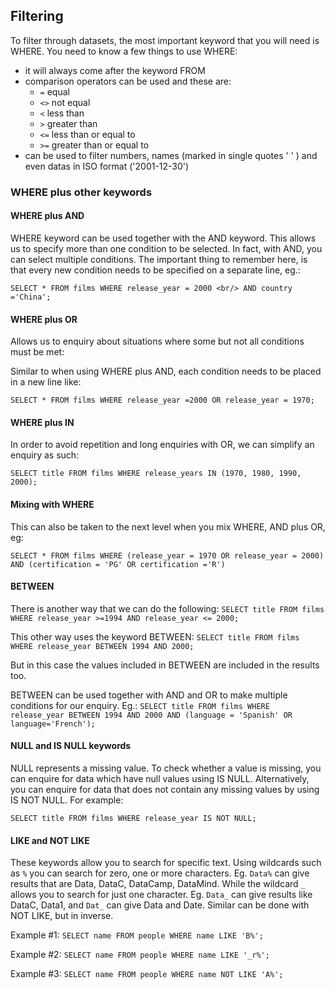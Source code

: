 ## Filtering

To filter through datasets, the most important keyword that you will need is WHERE. You need to know a few things to use WHERE:
- it will always come after the keyword FROM
- comparison operators can be used and these are:
  - `=` equal
  - `<>` not equal
  - `<` less than
  - `>` greater than
  - `<=` less than or equal to
  - `>=` greater than or equal to
- can be used to filter numbers, names (marked in single quotes ' ' ) and even datas in ISO format ('2001-12-30')

### WHERE plus other keywords

#### WHERE plus AND

WHERE keyword can be used together with the AND keyword. This allows us to specify more than one condition to be selected. In fact,
with AND, you can select multiple conditions. The important thing to remember here, is that every new condition needs to be specified
 on a separate line, eg.:
 
 `SELECT * FROM films WHERE release_year = 2000 <br/>
 AND country ='China';`

#### WHERE plus OR

Allows us to enquiry about situations where some but not all conditions must be met:

Similar to when using WHERE plus AND, each condition needs to be placed in a new line like:

`SELECT * FROM films WHERE release_year =2000
OR release_year = 1970;`

#### WHERE plus IN

In order to avoid repetition and long enquiries with OR, we can simplify an enquiry as such:

`SELECT title FROM films
WHERE release_years IN (1970, 1980, 1990, 2000);`


#### Mixing with WHERE

This can also be taken to the next level when you mix WHERE, AND plus OR, eg:

`SELECT * FROM films
WHERE (release_year = 1970 OR release_year = 2000)
AND (certification = 'PG' OR certification ='R')`

#### BETWEEN

There is another way that we can do the following:
`SELECT title FROM films
WHERE release_year >=1994
AND release_year <= 2000;`

This other way uses the keyword BETWEEN:
`SELECT title FROM films
WHERE release_year BETWEEN 1994 AND 2000;`

But in this case the values included in BETWEEN are included in the results too.

BETWEEN can be used together with AND and OR to make multiple conditions for our enquiry. Eg.:
`SELECT title FROM films
WHERE release_year BETWEEN 1994 AND 2000
AND (language = 'Spanish' OR language='French');`

#### NULL and IS NULL keywords

NULL represents a missing value. To check whether a value is missing, you can enquire for data which have null values using 
IS NULL. Alternatively, you can enquire for data that does not contain any missing values by using IS NOT NULL. For example:

`SELECT title FROM films
WHERE release_year IS NOT NULL;`

#### LIKE and NOT LIKE

These keywords allow you to search for specific text. Using wildcards such as `%` you can search for zero, one or more characters. Eg. `Data%` can give results that are Data, DataC, DataCamp, DataMind. While the wildcard `_` allows you to search for just one character. Eg. `Data_` can give results like DataC, Data1, and `Dat_` can give Data and Date. Similar can be done with NOT LIKE, but in inverse.

Example #1:
`SELECT name FROM people
WHERE name LIKE 'B%';`

Example #2:
`SELECT name FROM people
WHERE name LIKE '_r%';`

Example #3:
`SELECT name FROM people
WHERE name NOT LIKE 'A%';`
